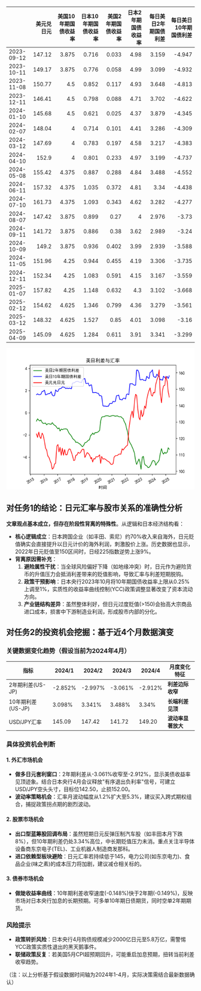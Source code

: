 |            |   美元兑日元 |   美国10年期国债收益率 |   日本10年期国债收益率 |   美国2年期国债收益率 |   日本2年期国债收益率 |   每日美日2年期国债利差 |   每日美日10年期国债利差 |
|:-----------|-------------:|-----------------------:|-----------------------:|----------------------:|----------------------:|------------------------:|-------------------------:|
| 2023-09-12 |       147.12 |                  3.875 |                  0.716 |                 0.033 |                  4.98 |                   3.159 |                   -4.947 |
| 2023-10-11 |       149.17 |                  3.875 |                  0.776 |                 0.058 |                  4.99 |                   3.099 |                   -4.932 |
| 2023-11-08 |       150.77 |                  4.5   |                  0.852 |                 0.117 |                  4.93 |                   3.648 |                   -4.813 |
| 2023-12-11 |       146.41 |                  4.5   |                  0.798 |                 0.088 |                  4.71 |                   3.702 |                   -4.622 |
| 2024-01-10 |       145.68 |                  4.5   |                  0.621 |                 0.025 |                  4.37 |                   3.879 |                   -4.345 |
| 2024-02-07 |       148.04 |                  4     |                  0.714 |                 0.101 |                  4.41 |                   3.286 |                   -4.309 |
| 2024-03-12 |       147.69 |                  4     |                  0.783 |                 0.197 |                  4.58 |                   3.217 |                   -4.383 |
| 2024-04-10 |       152.9  |                  4     |                  0.801 |                 0.233 |                  4.97 |                   3.199 |                   -4.737 |
| 2024-05-08 |       155.42 |                  4.375 |                  0.887 |                 0.288 |                  4.84 |                   3.488 |                   -4.552 |
| 2024-06-11 |       157.32 |                  4.375 |                  1.035 |                 0.372 |                  4.81 |                   3.34  |                   -4.438 |
| 2024-07-10 |       161.73 |                  4.375 |                  1.093 |                 0.343 |                  4.62 |                   3.282 |                   -4.277 |
| 2024-08-07 |       147.42 |                  3.875 |                  0.899 |                 0.27  |                  4    |                   2.976 |                   -3.73  |
| 2024-09-11 |       141.72 |                  3.875 |                  0.886 |                 0.38  |                  3.62 |                   2.989 |                   -3.24  |
| 2024-10-09 |       149.2  |                  3.875 |                  0.936 |                 0.402 |                  3.99 |                   2.939 |                   -3.588 |
| 2024-11-05 |       151.96 |                  4.25  |                  0.944 |                 0.455 |                  4.19 |                   3.306 |                   -3.735 |
| 2024-12-11 |       152.34 |                  4.25  |                  1.083 |                 0.591 |                  4.15 |                   3.167 |                   -3.559 |
| 2025-01-07 |       157.82 |                  4.25  |                  1.148 |                 0.632 |                  4.3  |                   3.102 |                   -3.668 |
| 2025-02-12 |       154.62 |                  4.625 |                  1.346 |                 0.799 |                  4.36 |                   3.279 |                   -3.561 |
| 2025-03-12 |       148.32 |                  4.625 |                  1.527 |                 0.85  |                  4.01 |                   3.098 |                   -3.16  |
| 2025-04-09 |       145.09 |                  4.625 |                  1.284 |                 0.611 |                  3.91 |                   3.341 |                   -3.299 |

![图](us_japan_interest.png)



## 对任务1的结论：日元汇率与股市关系的准确性分析

**文章观点基本成立，但存在阶段性背离的特殊性**。从逻辑和日本经济结构看：
- **核心逻辑成立**：日本跨国企业（如丰田、索尼）约70%收入来自海外，日元贬值确实会直接提升以日元计价的海外利润，刺激股价上涨。历史数据也显示，2022年日元贬值至150区间时，日经225指数逆势上涨9%。
- **背离原因需补充**：
  1. **避险属性干扰**：当全球风险偏好下降（如地缘冲突）时，日元作为避险货币的升值压力会抵消利差带来的贬值影响，导致汇率与利差短期脱钩。
  2. **政策干预影响**：日本央行2023年10月将10年期国债收益率上限从0.25%上调至1%，实质性的收益率曲线控制(YCC)政策调整显著改变了资本流动方向。
  3. **产业链结构差异**：虽然整体利好，但日元过度贬值(>150)会抬高大宗商品进口成本，损害中下游制造业利润，形成股市内部的分化。

## 对任务2的投资机会挖掘：基于近4个月数据演变

### 关键数据变化趋势（假设当前为2024年4月）
| 指标                | 2024/1   | 2024/2   | 2024/3   | 2024/4   | 月度变化特征       |
|---------------------|----------|----------|----------|----------|--------------------|
| 2年期利差(US-JP)    | -2.852% | -2.997% | -3.061% | -2.912% | **利差边际收窄**   |
| 10年期利差(US-JP)   | 3.098%   | 3.341%   | 3.488%   | 3.34%    | **长端利差见顶**   |
| USD/JPY汇率         | 145.09   | 147.42   | 141.72   | 149.20   | **波动率显著放大** |

### 具体投资机会判断
#### 1. **外汇市场机会**
- **做多日元套利窗口**：2年期利差从-3.061%收窄至-2.912%，显示美债收益率见顶迹象。结合日本央行4月会议释放"有序退出负利率"信号，可建立USD/JPY空头头寸，目标位142.50，止损152.00。
- **波动率策略机会**：汇率月波动幅度从1.2%扩大至5.3%，建议买入跨式期权组合，捕捉政策拐点期的剧烈波动。

#### 2. **股票市场机会**
- **出口型蓝筹股回调布局**：虽然短期日元反弹压制汽车股（如丰田本月下跌8%），但10年期利差仍处3.34%高位，中长期贬值压力未消。重点关注半导体设备商东京电子(TEL)、工业机器人制造商发那科。
- **进口依赖型板块避险**：日元汇率若持续低于145，电力公司(如东京电力)、食品企业(味之素)的成本压力将加剧，建议减仓相关标的。

#### 3. **债券市场机会**
- **做陡收益率曲线**：10年期利差收窄速度(-0.148%)快于2年期(-0.149%)，反映市场对日本央行加息的长期预期。可多单10年期日债期货，同时空单2年期期货。

### 风险提示
- **政策转折风险**：日本央行4月购债规模减少2000亿日元至5.8万亿，需警惕YCC政策实质性退出的黑天鹅事件。
- **联储政策反复**：若美国5月CPI超预期回升，可能重启加息预期，扭转当前利差收窄趋势。

（注：以上分析基于假设数据时间轴为2024年1-4月，实际决策需结合最新数据确认）